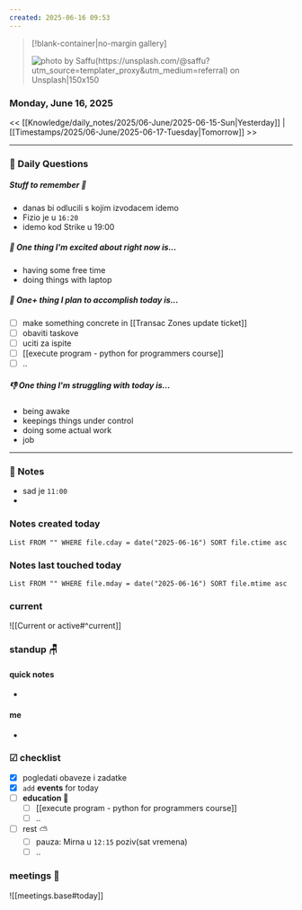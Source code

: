 ```yaml
---
created: 2025-06-16 09:53
---
```


> [!blank-container|no-margin gallery] 
>
>![photo by Saffu(https://unsplash.com/@saffu?utm_source=templater_proxy&utm_medium=referral) on Unsplash|150x150](https://images.unsplash.com/photo-1487139975590-b4f1dce9b035?crop=entropy&cs=srgb&fm=jpg&ixid=M3w2NDU1OTF8MHwxfHJhbmRvbXx8fHx8fHx8fDE3NTAwNjA0MzN8&ixlib=rb-4.1.0&q=85)

### Monday, June 16, 2025

<< [[Knowledge/daily_notes/2025/06-June/2025-06-15-Sun|Yesterday]] | [[Timestamps/2025/06-June/2025-06-17-Tuesday|Tomorrow]] >>

___
### 📅 Daily Questions

##### Stuff to remember 📝
- danas bi odlucili s kojim izvodacem idemo
- Fizio je u `16:20`
- idemo kod Strike u 19:00

##### 🙌 **One thing I'm excited about right now is...**
-  having some free time
- doing things with laptop

##### 🚀 **One+ thing I plan to accomplish today is...**
- [ ] make something concrete in [[Transac Zones update ticket]]
- [ ] obaviti taskove
- [ ] uciti za ispite
- [ ] [[execute program - python for programmers course]]
- [ ] ..

##### 👎 **One thing I'm struggling with today is...**
- being awake
- keepings things under control
- doing some actual work
- job

---
### 📝 Notes
- sad je `11:00`
- 

### Notes created today
```dataview
List FROM "" WHERE file.cday = date("2025-06-16") SORT file.ctime asc
```

### Notes last touched today
```dataview
List FROM "" WHERE file.mday = date("2025-06-16") SORT file.mtime asc
`````
### **current**
![[Current or active#^current]]

### **standup** 🪑

#### quick notes
- 
#### me 
- 

### ☑ checklist
- [x] pogledati  obaveze i zadatke
- [x] `add` **events** for today
- [ ] **education 🎒**
	- [ ] [[execute program - python for programmers course]]
	- [ ] ..
- [ ] rest ⛅ 
	- [ ] pauza: Mirna u `12:15` poziv(sat vremena)
	- [ ] ..

### meetings 🤝

![[meetings.base#today]]
